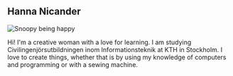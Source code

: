 ## Hanna Nicander


 <img alt="Snoopy being happy" src="[(https://www.google.com/url?sa=i&url=https%3A%2F%2Fwww.peanuts.com%2Fabout%2Fsnoopy&psig=AOvVaw0yrDA-P7iq3KdCD9db2wO5&ust=1738159508884000&source=images&cd=vfe&opi=89978449&ved=0CBQQjRxqFwoTCLCqjvrKmIsDFQAAAAAdAAAAABAE)](https://static.wixstatic.com/media/449abe_7b15686b2118476da4a733a7861dd772~mv2.jpg/v1/fill/w_499,h_499,al_c,q_80,usm_0.66_1.00_0.01,enc_avif,quality_auto/sn-color.jpg)">


Hi! I'm a creative woman with a love for learning. I am studying Civilingenjörsutbildningen inom Informationsteknik at KTH in Stockholm. I love to create things, whether that is by using my knowledge of computers and programming or with a sewing machine.
<!--
**nicanderhanna/nicanderhanna** is a ✨ _special_ ✨ repository because its `README.md` (this file) appears on your GitHub profile.

Here are some ideas to get you started:

- 🔭 I’m currently working on ...
- 🌱 I’m currently learning ...
- 👯 I’m looking to collaborate on ...
- 🤔 I’m looking for help with ...
- 💬 Ask me about ...
- 📫 How to reach me: ...
- 😄 Pronouns: ...
- ⚡ Fun fact: ...
-->
